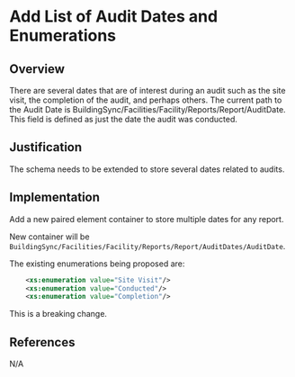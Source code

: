# Add List of Audit Dates and Enumerations

## Overview

There are several dates that are of interest during an audit such as the site visit, the completion of the audit, and perhaps others. The current path to the Audit Date is BuildingSync/Facilities/Facility/Reports/Report/AuditDate. This field is defined as just the date the audit was conducted.

## Justification

The schema needs to be extended to store several dates related to audits.

## Implementation

Add a new paired element container to store multiple dates for any report.

New container will be `BuildingSync/Facilities/Facility/Reports/Report/AuditDates/AuditDate`.

The existing enumerations being proposed are:

```xml
	<xs:enumeration value="Site Visit"/>
	<xs:enumeration value="Conducted"/>
	<xs:enumeration value="Completion"/>
```

This is a breaking change.

## References

N/A
